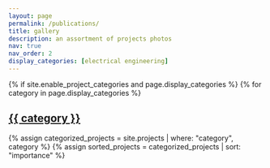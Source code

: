 ```yaml
---
layout: page
permalink: /publications/
title: gallery
description: an assortment of projects photos 
nav: true
nav_order: 2
display_categories: [electrical engineering]
---
```


<!-- _pages/publications.md -->
<div class="publications">
{% if site.enable_project_categories and page.display_categories %}
  <!-- Display categorized projects -->
  {% for category in page.display_categories %}
  <a id="{{ category }}" href=".#{{ category }}">
    <h2 class="category">{{ category }}</h2>
  </a>
  {% assign categorized_projects = site.projects | where: "category", category %}
  {% assign sorted_projects = categorized_projects | sort: "importance" %}


</div>
